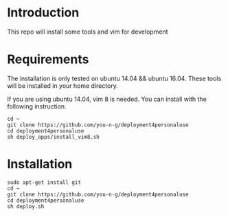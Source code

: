 
# Introduction
This repo will install some tools and vim for development


# Requirements
The installation is only tested on ubuntu 14.04 && ubuntu 16.04.
These tools will be installed in your home directory.

If you are using ubuntu 14.04, vim 8 is needed. You can install with the following instruction.
```
cd ~
git clone https://github.com/you-n-g/deployment4personaluse
cd deployment4personaluse
sh deploy_apps/install_vim8.sh
```


# Installation


```
sudo apt-get install git
cd ~
git clone https://github.com/you-n-g/deployment4personaluse
cd deployment4personaluse
sh deploy.sh
```
